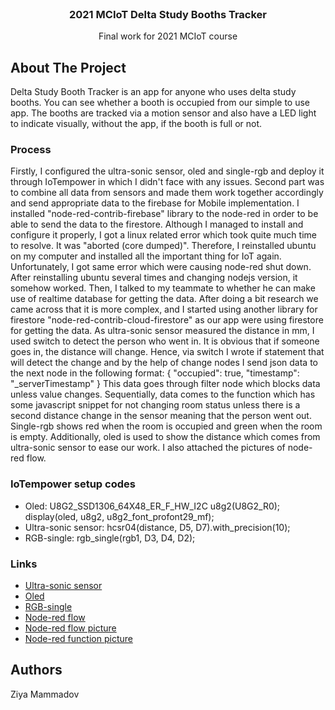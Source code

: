 <div id="top"></div>



<!-- PROJECT LOGO -->
<br />
<div align="center">
  <h3 align="center">
2021 MCIoT Delta Study Booths Tracker</h3>

  <p align="center">
 Final work for 2021 MCIoT course
  </p>
</div>





<!-- ABOUT THE IOT PART -->
## About The Project
Delta Study Booth Tracker is an app for anyone who uses delta study booths. You can see whether a booth is occupied from our simple to use app. The booths are tracked via a motion sensor and also have a LED light to indicate visually, without the app, if the booth is full or not. 

### Process

Firstly, I configured the ultra-sonic sensor, oled and single-rgb and deploy it through IoTempower in which I didn't face with any issues.
Second part was to combine all data from sensors and made them work together accordingly and send appropriate data to the firebase for Mobile implementation.
I installed "node-red-contrib-firebase" library to the node-red in order to be able to send the data to the firestore. Although I managed to install and configure it properly, I got a linux related error which took quite much time to resolve. It was "aborted (core dumped)". Therefore, I reinstalled ubuntu on my computer and installed all the important thing for IoT again. Unfortunately, I got same error which were causing node-red shut down. After reinstalling ubuntu several times and changing nodejs version, it somehow worked. Then, I talked to my teammate to whether he can make use of realtime database for getting the data. After doing a bit research we came across that it is more complex, and I started using another library for firestore "node-red-contrib-cloud-firestore" as our app were using firestore for getting the data.
As ultra-sonic sensor measured the distance in mm, I used switch to detect the person who went in.
It is obvious that if someone goes in, the distance will change. Hence, via switch I wrote if statement that will detect the change and by the help of change nodes I send json data to the next node in the following format:
{
"occupied": true,
"timestamp": "_serverTimestamp"
}
This data goes through filter node which blocks data unless value changes. Sequentially, data comes to the function which has some javascript snippet for not changing room status unless there is a second distance change in the sensor meaning that the person went out.
Single-rgb shows red when the room is occupied and green when the room is empty. Additionally, oled is used to show the distance which comes from ultra-sonic sensor to ease our work. I also attached the pictures of node-red flow.

### IoTempower setup codes
- Oled: 
U8G2_SSD1306_64X48_ER_F_HW_I2C u8g2(U8G2_R0);
display(oled, u8g2, u8g2_font_profont29_mf);
- Ultra-sonic sensor:
  hcsr04(distance, D5, D7).with_precision(10);
- RGB-single:
  rgb_single(rgb1, D3, D4, D2);
  
### Links
- [Ultra-sonic sensor](https://github.com/KarlErikMander/2021-MCIoT-Delta-Study-Booths-Tracker/tree/main/iot/ultra-sonic)
- [Oled](https://github.com/KarlErikMander/2021-MCIoT-Delta-Study-Booths-Tracker/tree/main/iot/oled)
- [RGB-single](https://github.com/KarlErikMander/2021-MCIoT-Delta-Study-Booths-Tracker/tree/main/iot/rgb-single)
- [Node-red flow](https://github.com/KarlErikMander/2021-MCIoT-Delta-Study-Booths-Tracker/blob/main/iot/flows.json)
- [Node-red flow picture](https://github.com/KarlErikMander/2021-MCIoT-Delta-Study-Booths-Tracker/blob/main/iot/node-red-flow.png)
- [Node-red function picture](https://github.com/KarlErikMander/2021-MCIoT-Delta-Study-Booths-Tracker/blob/main/iot/node-red-function.png)

## Authors
Ziya Mammadov




